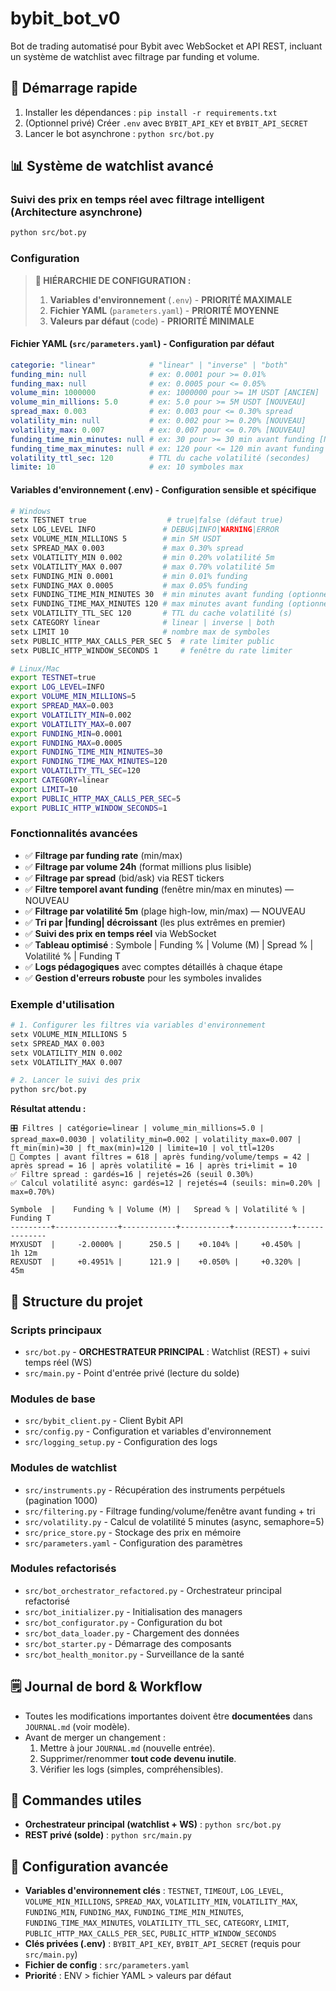 # bybit_bot_v0

Bot de trading automatisé pour Bybit avec WebSocket et API REST, incluant un système de watchlist avec filtrage par funding et volume.

## 🚀 Démarrage rapide

1. Installer les dépendances : `pip install -r requirements.txt`
2. (Optionnel privé) Créer `.env` avec `BYBIT_API_KEY` et `BYBIT_API_SECRET`
3. Lancer le bot asynchrone : `python src/bot.py`

## 📊 Système de watchlist avancé

### Suivi des prix en temps réel avec filtrage intelligent (Architecture asynchrone)
```bash
python src/bot.py
```

### Configuration

> **🎯 HIÉRARCHIE DE CONFIGURATION :**
> 1. **Variables d'environnement** (`.env`) - **PRIORITÉ MAXIMALE**
> 2. **Fichier YAML** (`parameters.yaml`) - **PRIORITÉ MOYENNE**  
> 3. **Valeurs par défaut** (code) - **PRIORITÉ MINIMALE**

#### Fichier YAML (`src/parameters.yaml`) - Configuration par défaut
```yaml
categorie: "linear"            # "linear" | "inverse" | "both"
funding_min: null              # ex: 0.0001 pour >= 0.01%
funding_max: null              # ex: 0.0005 pour <= 0.05%
volume_min: 1000000            # ex: 1000000 pour >= 1M USDT [ANCIEN]
volume_min_millions: 5.0       # ex: 5.0 pour >= 5M USDT [NOUVEAU]
spread_max: 0.003              # ex: 0.003 pour <= 0.30% spread
volatility_min: null           # ex: 0.002 pour >= 0.20% [NOUVEAU]
volatility_max: 0.007          # ex: 0.007 pour <= 0.70% [NOUVEAU]
funding_time_min_minutes: null # ex: 30 pour >= 30 min avant funding [NOUVEAU]
funding_time_max_minutes: null # ex: 120 pour <= 120 min avant funding [NOUVEAU]
volatility_ttl_sec: 120        # TTL du cache volatilité (secondes)
limite: 10                     # ex: 10 symboles max
```

#### Variables d'environnement (.env) - Configuration sensible et spécifique
```bash
# Windows
setx TESTNET true                  # true|false (défaut true)
setx LOG_LEVEL INFO               # DEBUG|INFO|WARNING|ERROR
setx VOLUME_MIN_MILLIONS 5        # min 5M USDT
setx SPREAD_MAX 0.003             # max 0.30% spread
setx VOLATILITY_MIN 0.002         # min 0.20% volatilité 5m
setx VOLATILITY_MAX 0.007         # max 0.70% volatilité 5m
setx FUNDING_MIN 0.0001           # min 0.01% funding
setx FUNDING_MAX 0.0005           # max 0.05% funding
setx FUNDING_TIME_MIN_MINUTES 30  # min minutes avant funding (optionnel)
setx FUNDING_TIME_MAX_MINUTES 120 # max minutes avant funding (optionnel)
setx VOLATILITY_TTL_SEC 120       # TTL du cache volatilité (s)
setx CATEGORY linear              # linear | inverse | both
setx LIMIT 10                     # nombre max de symboles
setx PUBLIC_HTTP_MAX_CALLS_PER_SEC 5  # rate limiter public
setx PUBLIC_HTTP_WINDOW_SECONDS 1     # fenêtre du rate limiter

# Linux/Mac
export TESTNET=true
export LOG_LEVEL=INFO
export VOLUME_MIN_MILLIONS=5
export SPREAD_MAX=0.003
export VOLATILITY_MIN=0.002
export VOLATILITY_MAX=0.007
export FUNDING_MIN=0.0001
export FUNDING_MAX=0.0005
export FUNDING_TIME_MIN_MINUTES=30
export FUNDING_TIME_MAX_MINUTES=120
export VOLATILITY_TTL_SEC=120
export CATEGORY=linear
export LIMIT=10
export PUBLIC_HTTP_MAX_CALLS_PER_SEC=5
export PUBLIC_HTTP_WINDOW_SECONDS=1
```

### Fonctionnalités avancées
- ✅ **Filtrage par funding rate** (min/max)
- ✅ **Filtrage par volume 24h** (format millions plus lisible)
- ✅ **Filtrage par spread** (bid/ask) via REST tickers
- ✅ **Filtre temporel avant funding** (fenêtre min/max en minutes) — NOUVEAU
- ✅ **Filtrage par volatilité 5m** (plage high-low, min/max) — NOUVEAU
- ✅ **Tri par |funding| décroissant** (les plus extrêmes en premier)
- ✅ **Suivi des prix en temps réel** via WebSocket
- ✅ **Tableau optimisé** : Symbole | Funding % | Volume (M) | Spread % | Volatilité % | Funding T
- ✅ **Logs pédagogiques** avec comptes détaillés à chaque étape
- ✅ **Gestion d'erreurs robuste** pour les symboles invalides

### Exemple d'utilisation
```bash
# 1. Configurer les filtres via variables d'environnement
setx VOLUME_MIN_MILLIONS 5
setx SPREAD_MAX 0.003
setx VOLATILITY_MIN 0.002
setx VOLATILITY_MAX 0.007

# 2. Lancer le suivi des prix
python src/bot.py
```

**Résultat attendu :**
```
🎛️ Filtres | catégorie=linear | volume_min_millions=5.0 | spread_max=0.0030 | volatility_min=0.002 | volatility_max=0.007 | ft_min(min)=30 | ft_max(min)=120 | limite=10 | vol_ttl=120s
🧮 Comptes | avant filtres = 618 | après funding/volume/temps = 42 | après spread = 16 | après volatilité = 16 | après tri+limit = 10
✅ Filtre spread : gardés=16 | rejetés=26 (seuil 0.30%)
✅ Calcul volatilité async: gardés=12 | rejetés=4 (seuils: min=0.20% | max=0.70%)

Symbole  |    Funding % | Volume (M) |   Spread % | Volatilité % |    Funding T
---------+--------------+------------+-----------+-------------+--------------
MYXUSDT  |     -2.0000% |      250.5 |    +0.104% |     +0.450% |       1h 12m
REXUSDT  |     +0.4951% |      121.9 |    +0.050% |     +0.320% |          45m
```

## 📁 Structure du projet

### Scripts principaux
- `src/bot.py` - **ORCHESTRATEUR PRINCIPAL** : Watchlist (REST) + suivi temps réel (WS)
- `src/main.py` - Point d'entrée privé (lecture du solde)

### Modules de base
- `src/bybit_client.py` - Client Bybit API
- `src/config.py` - Configuration et variables d'environnement
- `src/logging_setup.py` - Configuration des logs

### Modules de watchlist
- `src/instruments.py` - Récupération des instruments perpétuels (pagination 1000)
- `src/filtering.py` - Filtrage funding/volume/fenêtre avant funding + tri
- `src/volatility.py` - Calcul de volatilité 5 minutes (async, semaphore=5)
- `src/price_store.py` - Stockage des prix en mémoire
- `src/parameters.yaml` - Configuration des paramètres

### Modules refactorisés
- `src/bot_orchestrator_refactored.py` - Orchestrateur principal refactorisé
- `src/bot_initializer.py` - Initialisation des managers
- `src/bot_configurator.py` - Configuration du bot
- `src/bot_data_loader.py` - Chargement des données
- `src/bot_starter.py` - Démarrage des composants
- `src/bot_health_monitor.py` - Surveillance de la santé

## 🗒️ Journal de bord & Workflow
- Toutes les modifications importantes doivent être **documentées** dans `JOURNAL.md` (voir modèle).
- Avant de merger un changement :
  1. Mettre à jour `JOURNAL.md` (nouvelle entrée).
  2. Supprimer/renommer **tout code devenu inutile**.
  3. Vérifier les logs (simples, compréhensibles).

## 🎯 Commandes utiles
- **Orchestrateur principal (watchlist + WS)** : `python src/bot.py`
- **REST privé (solde)** : `python src/main.py`

## 🔧 Configuration avancée
- **Variables d'environnement clés** : `TESTNET`, `TIMEOUT`, `LOG_LEVEL`, `VOLUME_MIN_MILLIONS`, `SPREAD_MAX`, `VOLATILITY_MIN`, `VOLATILITY_MAX`, `FUNDING_MIN`, `FUNDING_MAX`, `FUNDING_TIME_MIN_MINUTES`, `FUNDING_TIME_MAX_MINUTES`, `VOLATILITY_TTL_SEC`, `CATEGORY`, `LIMIT`, `PUBLIC_HTTP_MAX_CALLS_PER_SEC`, `PUBLIC_HTTP_WINDOW_SECONDS`
- **Clés privées (.env)** : `BYBIT_API_KEY`, `BYBIT_API_SECRET` (requis pour `src/main.py`)
- **Fichier de config** : `src/parameters.yaml`
- **Priorité** : ENV > fichier YAML > valeurs par défaut

